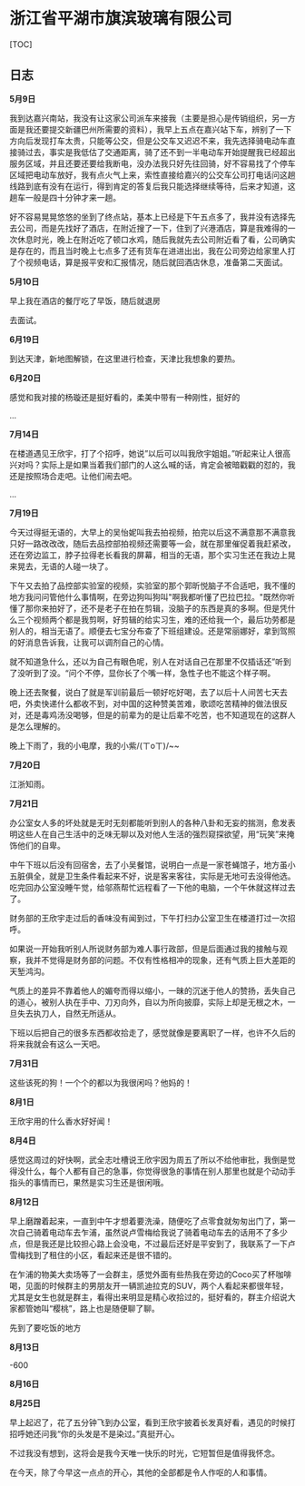 # 浙江省平湖市旗滨玻璃有限公司

[TOC]

## 日志

**5月9日**

我到达嘉兴南站，我没有让这家公司派车来接我（主要是担心是传销组织，另一方面是我还要提交新疆巴州所需要的资料），我早上五点在嘉兴站下车，辨别了一下方向后发现打车太贵，只能等公交，但是公交车又迟迟不来，我先选择骑电动车直接骑过去，事实是我低估了交通距离，骑了还不到一半电动车开始提醒我已经超出服务区域，并且还要还要给我断电，没办法我只好先往回骑，好不容易找了个停车区域把电动车放好，我有点火气上来，索性直接给嘉兴的公交车公司打电话问这趟线路到底有没有在运行，得到肯定的答复后我只能选择继续等待，后来才知道，这趟车一般是四十分钟才来一趟。

好不容易晃晃悠悠的坐到了终点站，基本上已经是下午五点多了，我并没有选择先去公司，而是先找好了酒店，在附近搜了一下，住到了兴港酒店，算是我难得的一次休息时光，晚上在附近吃了顿口水鸡，随后我就先去公司附近看了看，公司确实是存在的，而且当时晚上七点多了还有货车在进进出出，我在公司旁边给家里人打了个视频电话，算是报平安和汇报情况，随后就回酒店休息，准备第二天面试。

**5月10日**

早上我在酒店的餐厅吃了早饭，随后就退房

去面试。

**6月19日**

到达天津，新地图解锁，在这里进行检查，天津比我想象的要热。

**6月20日**

感觉和我对接的杨璇还是挺好看的，柔美中带有一种刚性，挺好的

...

**7月14日**

在楼道遇见王欣宇，打了个招呼，她说”以后可以叫我欣宇姐姐。”听起来让人很高兴对吗？实际上是如果当着我们部门的人这么喊的话，肯定会被暗戳戳的怼的，我还是按照场合走吧。让他们闹去吧。

...

**7月19日**

今天过得挺无语的，大早上的吴怡妮叫我去拍视频，拍完以后这不满意那不满意我只好一路改改改，随后去品控部拍视频还需要等一会，就在那里催促着我赶紧改，还在旁边监工，脖子拉得老长看我的屏幕，相当的无语，那个实习生还在我边上晃来晃去，无语的人碰一块了。

下午又去拍了品控部实验室的视频，实验室的那个郭昕悦脑子不合适吧，我不懂的地方我问问管他什么事情啊，在旁边狗叫狗叫"啊我都听懂了巴拉巴拉。"既然你听懂了那你来拍好了，还不是老子在拍在剪辑，没脑子的东西是真的多啊。但是凭什么三个视频两个都是我剪啊，好剪辑的给实习生，难的还给我一个，最后功劳都是别人的，相当无语了。顺便去七宝分布查了下班组建设。还是常丽娜好，拿到驾照的好消息告诉我，让我可以调剂自己的心情。

就不知道急什么，还以为自己有眼色呢，别人在对话自己在那里不仅插话还”听到了没听到了没。“问个不停，显你长了个嘴一样，急性子也不能这个样子啊。

晚上还去聚餐，说白了就是军训前最后一顿好吃好喝，去了以后十人间苦七天去吧，外卖快递什么都收不到，对中国的这种赞美苦难，歌颂吃苦精神的做法很反对，还是毒鸡汤没喝够，但是的前辈为的是让后辈不吃苦，也不知道现在的这群人是怎么理解的。

晚上下雨了，我的小电摩，我的小紫/(ㄒoㄒ)/~~

**7月20日**

江浙知雨。

**7月21日**

办公室女人多的坏处就是无时无刻都能听到别人的各种八卦和无妄的揣测，愈发表明这些人在自己生活中的乏味无聊以及对他人生活的强烈窥探欲望，用“玩笑”来掩饰他们的自卑。

中午下班以后没有回宿舍，去了小吴餐馆，说明白一点是一家苍蝇馆子，地方虽小五脏俱全，就是卫生条件看起来不好，说是客来客往，实际是无地可去没得他选。吃完回办公室没睡午觉，给邬燕帮忙远程看了一下他的电脑，一个午休就这样过去了。

财务部的王欣宇走过后的香味没有闻到过，下午打扫办公室卫生在楼道打过一次招呼。

如果说一开始我听别人所说财务部为难人事行政部，但是后面通过我的接触与观察，我并不觉得是财务部的问题。不仅有性格相冲的现象，还有气质上巨大差距的天堑鸿沟。

气质上的差异不靠着他人的媚夸而得以缩小，一昧的沉迷于他人的赞扬，丢失自己的道心，被别人执在手中、刀刃向外，自以为所向披靡，实际上却是无根之木，一旦失去执刀人，自然无所适从。

下班以后把自己的很多东西都收拾走了，感觉就像是要离职了一样，也许不久后的将来我就会有这么一天吧。

**7月31日**

这些该死的狗！一个个的都以为我很闲吗？他妈的！

**8月1日**

王欣宇用的什么香水好好闻！

**8月4日**

感觉这周过的好快啊，武全志吐槽说王欣宇因为周五了所以不给他审批，我倒是觉得没什么，每个人都有自己的急事，你觉得很急的事情在别人那里也就是个动动手指头的事情而已，果然是实习生还是很闲哦。

**8月12日**

早上磨蹭着起来，一直到中午才想着要洗澡，随便吃了点零食就匆匆出门了，第一次自己骑着电动车去乍浦，虽然说卢雪梅给我说了骑着电动车去的话用不了多少点，但是我还是比较担心路上会没电，不过最后还好是平安到了，我联系了一下卢雪梅找到了租住的小区，看起来还是很不错的。

在乍浦的物美大卖场等了一会群主，感觉外面有些热我在旁边的Coco买了杯咖啡喝，见面的时候群主的男朋友开一辆凯迪拉克的SUV，两个人看起来都很年轻，尤其是女生也就是群主，看得出来明显是精心收拾过的，挺好看的，群主介绍说大家都管她叫“樱桃”，路上也是随便聊了聊。

先到了要吃饭的地方

**8月13日**

-600

**8月16日**

**8月25日**

早上起迟了，花了五分钟飞到办公室，看到王欣宇披着长发真好看，遇见的时候打招呼她还问我“你的头发是不是染过。”真挺开心。

不过我没有想到，这将会是我今天唯一快乐的时光，它短暂但是值得我怀念。

在今天，除了今早这一点点的开心，其他的全部都是令人作呕的人和事情。